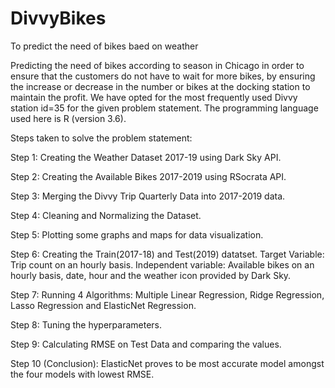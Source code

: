 # DivvyBikes
To predict the need of bikes baed on weather

Predicting the need of bikes according to season in Chicago in order to ensure that the customers do not have to wait for more bikes, by ensuring the increase or decrease in the number or bikes at the docking station to maintain the profit. We have opted for the most frequently used Divvy station id=35 for the given problem statement. The programming language used here is R (version 3.6).

Steps taken to solve the problem statement:

Step 1: Creating the Weather Dataset 2017-19 using Dark Sky API.

Step 2: Creating the Available Bikes 2017-2019 using RSocrata API.

Step 3: Merging the Divvy Trip Quarterly Data into 2017-2019 data.

Step 4: Cleaning and Normalizing the Dataset.

Step 5: Plotting some graphs and maps for data visualization.

Step 6: Creating the Train(2017-18) and Test(2019) datatset. Target Variable: Trip count on an hourly basis. Independent variable: Available bikes on an hourly basis, date, hour and the weather icon provided by Dark Sky.

Step 7: Running 4 Algorithms: Multiple Linear Regression, Ridge Regression, Lasso Regression and ElasticNet Regression.

Step 8: Tuning the hyperparameters.

Step 9: Calculating RMSE on Test Data and comparing the values.

Step 10 (Conclusion): ElasticNet proves to be most accurate model amongst the four models with lowest RMSE.
